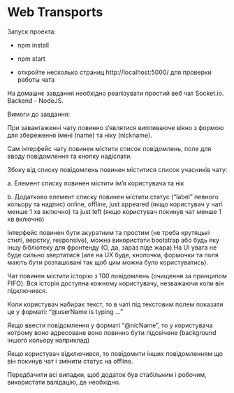 # Web Transports

Запуск проекта:

- npm install

- npm start

- откройте несколько страниц http://localhost:5000/ для проверки работы чата

На домашнє завдання необхідно реалізувати простий веб чат Socket.io. Backend - NodeJS.

Вимоги до завдання:

При завантаженні чату повинно з’являтися випливаюче вікно з формою для збереження імені (name) та ніку (nickname).

Сам інтерфейс чату повинен містити список повідомлень, поле для вводу повідомлення та кнопку надіслати.

Збоку від списку повідомлень повинен міститися список учасників чату:

a. Елемент списку повинен містити ім’я користувача та нік

b. Додатково елемент списку повинен містити статус (“label” певного кольору та надпис) online, offline, just appeared (якщо користувач у чаті менше 1 хв включно) та just left (якщо користувач покинув чат менше 1 хв включно)

Інтерфейс повинен бути акуратним та простим (не треба крутяцькі стилі, верстку, responsive), можна використати bootstrap або будь яку іншу бібліотеку для фронтенду (О, да, зараз піде жара).На UI увага не буде сильно звертатися (але на UX буде, кнопочки, формочки та поля мають бути розташовані так щоб цим можна було користуватись).

Чат повинен містити історію з 100 повідомлень (очищення за принципом FIFO). Вся історія доступна кожному користувачу, незважаючи коли він підключився.

Коли користувач набирає текст, то в чаті під текстовим полем показати це у форматі: “@userName is typing …”

Якщо ввести повідомлення у форматі “@nicName”, то у користувача котрому воно адресоване воно повинно бути підсвічене (background іншого кольору наприклад)

Якщо користувач відключився, то повідомити інших повідомленням що він покинув чат і змінити статус на offline.

Передбачити всі випадки, щоб додаток був стабільним і робочим, використати валідацію, де необхідно.
